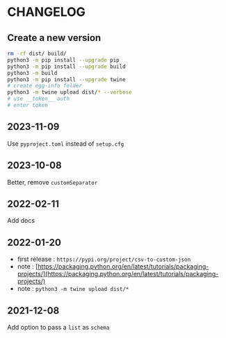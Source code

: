 # CHANGELOG

## Create a new version

```sh
rm -rf dist/ build/
python3 -m pip install --upgrade pip
python3 -m pip install --upgrade build
python3 -m build
python3 -m pip install --upgrade twine
# create egg-info folder
python3 -m twine upload dist/* --verbose
# use __token__ auth
# enter token
```

## 2023-11-09

Use `pyproject.toml` instead of `setup.cfg`

## 2023-10-08

Better, remove `customSeparator`

## 2022-02-11

Add docs

## 2022-01-20

- first release : `https://pypi.org/project/csv-to-custom-json`
- note : [https://packaging.python.org/en/latest/tutorials/packaging-projects/](https://packaging.python.org/en/latest/tutorials/packaging-projects/)
- note : `python3 -m twine upload dist/*`

## 2021-12-08

Add option to pass a `list` as `schema`
